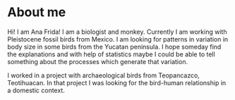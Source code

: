 # About me

Hi! I am Ana Frida!
I am a biologist and monkey. Currently I am working with Pleistocene fossil birds from Mexico. I am looking for patterns in variation 
in body size in some birds from the Yucatan peninsula. I hope someday find the explanations and with help of statistics maybe I could be able 
to tell something about the processes which generate that variation.

I worked in a project with archaeological birds from Teopancazco, Teotihuacan. In that project I was looking for the bird-human
relationship in a domestic context.


